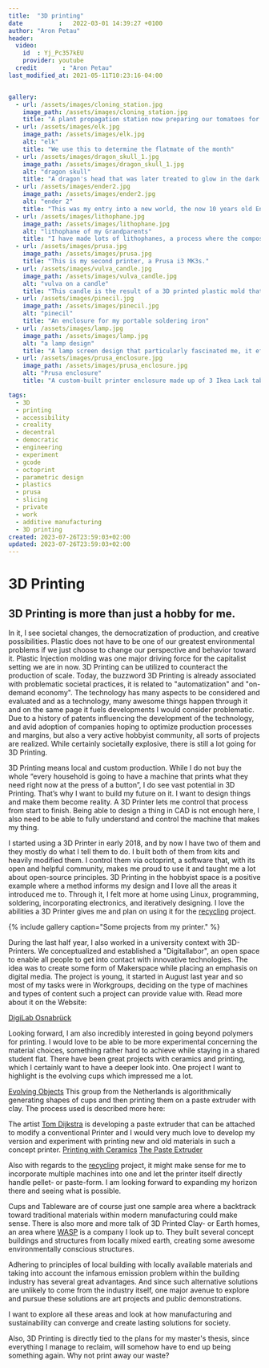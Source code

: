 ```yaml
---
title:  "3D printing"
date          :   2022-03-01 14:39:27 +0100
author: "Aron Petau"
header:
  video:
    id  : Yj_Pc357kEU
    provider: youtube
  credit       : "Aron Petau"
last_modified_at: 2021-05-11T10:23:16-04:00


gallery:
  - url: /assets/images/cloning_station.jpg
    image_path: /assets/images/cloning_station.jpg
    title: "A plant propagation station now preparing our tomatoes for summer"
  - url: /assets/images/elk.jpg
    image_path: /assets/images/elk.jpg
    alt: "elk"
    title: "We use this to determine the flatmate of the month"
  - url: /assets/images/dragon_skull_1.jpg
    image_path: /assets/images/dragon_skull_1.jpg
    alt: "dragon skull"
    title: "A dragon's head that was later treated to glow in the dark."
  - url: /assets/images/ender2.jpg
    image_path: /assets/images/ender2.jpg
    alt: "ender 2"
    title: "This was my entry into a new world, the now 10 years old Ender 2"
  - url: /assets/images/lithophane.jpg
    image_path: /assets/images/lithophane.jpg
    alt: "lithophane of my Grandparents"
    title: "I have made lots of lithophanes, a process where the composition and thickness of the material are used for creating an image."
  - url: /assets/images/prusa.jpg
    image_path: /assets/images/prusa.jpg
    title: "This is my second printer, a Prusa i3 MK3s."
  - url: /assets/images/vulva_candle.jpg
    image_path: /assets/images/vulva_candle.jpg
    alt: "vulva on a candle"
    title: "This candle is the result of a 3D printed plastic mold that I then poured wax into."
  - url: /assets/images/pinecil.jpg
    image_path: /assets/images/pinecil.jpg
    alt: "pinecil"
    title: "An enclosure for my portable soldering iron"
  - url: /assets/images/lamp.jpg
    image_path: /assets/images/lamp.jpg
    alt: "a lamp design"
    title: "A lamp screen design that particularly fascinated me, it effortlessly comes from a simple 2D spiral shape."
  - url: /assets/images/prusa_enclosure.jpg
    image_path: /assets/images/prusa_enclosure.jpg
    alt: "Prusa enclosure"
    title: "A custom-built printer enclosure made up of 3 Ikea Lack tables and around 3 kgs of plastic."

tags:
  - 3D 
  - printing
  - accessibility
  - creality
  - decentral
  - democratic
  - engineering
  - experiment 
  - gcode
  - octoprint
  - parametric design
  - plastics
  - prusa
  - slicing
  - private
  - work
  - additive manufacturing
  - 3D printing
created: 2023-07-26T23:59:03+02:00
updated: 2023-07-26T23:59:03+02:00
---
```


# 3D Printing
## 3D Printing is more than just a hobby for me.

In it, I see societal changes, the democratization of production, and creative possibilities. Plastic does not have to be one of our greatest environmental problems if we just choose to change our perspective and behavior toward it. 
Plastic Injection molding was one major driving force for the capitalist setting we are in now. 
3D Printing can be utilized to counteract the production of scale. 
Today, the buzzword 3D Printing is already associated with problematic societal practices, it is related to "automatization" and "on-demand economy". The technology has many aspects to be considered and evaluated and as a technology, many awesome things happen through it and on the same page it fuels developments I would consider problematic. Due to a history of patents influencing the development of the technology, and avid adoption of companies hoping to optimize production processes and margins, but also a very active hobbyist community, all sorts of projects are realized. While certainly societally explosive, there is still a lot going for 3D Printing. 

3D Printing means local and custom production. While I do not buy the whole “every household is going to have a machine that prints what they need right now at the press of a button”, I do see vast potential in 3D Printing.
That’s why I want to build my future on it. 
I want to design things and make them become reality. 
A 3D Printer lets me control that process from start to finish. Being able to design a thing in CAD is not enough here, I also need to be able to fully understand and control the machine that makes my thing. 

I started using a 3D Printer in early 2018, and by now I have two of them and they mostly do what I tell them to do.
I built both of them from kits and heavily modified them. I control them via octoprint, a software that, with its open and helpful community, makes me proud to use it and taught me a lot about open-source principles. 3D Printing in the hobbyist space is a positive example where a method informs my design and I love all the areas it introduced me to. 
Through it, I felt more at home using Linux, programming, soldering, incorporating electronics, and iteratively designing. 
I love the abilities a 3D Printer gives me and plan on using it for the [recycling](/plastic-recycling/) project.

{% include gallery caption="Some projects from my printer." %}

During the last half year, I also worked in a university context with 3D-Printers. 
We conceptualized and established a "Digitallabor", an open space to enable all people to get into contact with innovative technologies. The idea was to create some form of Makerspace while placing an emphasis on digital media.
The project is young, it started in August last year and so most of my tasks were in Workgroups, deciding on the type of machines and types of content such a project can provide value with.
Read more about it on the Website:

[DigiLab Osnabrück](https://digitale-lehre.virtuos.uni-osnabrueck.de/uos-digilab/)

Looking forward, I am also incredibly interested in going beyond polymers for printing. I would love to be able to be more experimental concerning the material choices, something rather hard to achieve while staying in a shared student flat. There have been great projects with ceramics and printing, which I certainly want to have a deeper look into. One project I want to highlight is the evolving cups which impressed me a lot. 

[Evolving Objects](https://evolving-objects.nl)
This group from the Netherlands is algorithmically generating shapes of cups and then printing them on a paste extruder with clay.
The process used is described more here: 


The artist [Tom Dijkstra](http://tomdijkstra.info) is developing a paste extruder that can be attached to modify a conventional Printer and I would very much love to develop my version and experiment with printing new and old materials in such a concept printer. 
[Printing with Ceramics](https://wikifactory.com/+Ceramic3DPrinting/forum/thread/NDQyNDc0)
[The Paste Extruder](http://tomdijkstra.info/dirtmod/index.php)

Also with regards to the [recycling](/plastic-recycling/) project, it might make sense for me to incorporate multiple machines into one and let the printer itself directly handle pellet- or paste-form. I am looking forward to expanding my horizon there and seeing what is possible. 

Cups and Tableware are of course just one sample area where a backtrack toward traditional materials within modern manufacturing could make sense. There is also more and more talk of 3D Printed Clay- or Earth homes, an area where [WASP](https://www.3dwasp.com/en/3d-printing-architecture/) is a company I look up to. 
They built several concept buildings and structures from locally mixed earth, creating some awesome environmentally conscious structures.

Adhering to principles of local building with locally available materials and taking into account the infamous emission problem within the building industry has several great advantages.
And since such alternative solutions are unlikely to come from the industry itself, one major avenue to explore and pursue these solutions are art projects and public demonstrations. 

I want to explore all these areas and look at how manufacturing and sustainability can converge and create lasting solutions for society. 

Also, 3D Printing is directly tied to the plans for my master's thesis, since everything I manage to reclaim, will somehow have to end up being something again. Why not print away our waste?



